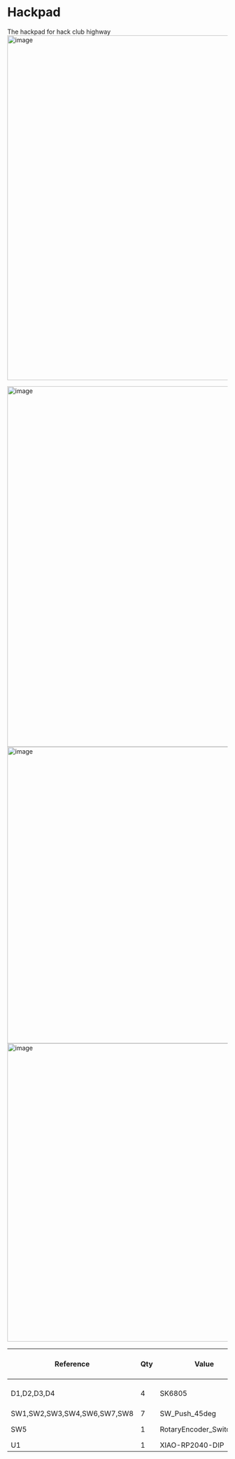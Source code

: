 # Hackpad
The hackpad for hack club highway
<img width="1159" height="786" alt="image" src="https://github.com/user-attachments/assets/b531ee40-ecd2-48ba-b0f2-d5feebc3b5a3" />

<img width="1263" height="822" alt="image" src="https://github.com/user-attachments/assets/e34894a0-f028-4da1-82c9-820cbf433b7b" />

<img width="748" height="676" alt="image" src="https://github.com/user-attachments/assets/3fc32a75-08cd-49fe-b82d-a0fc85846981" />

<img width="1123" height="680" alt="image" src="https://github.com/user-attachments/assets/53e22692-b540-4063-98a6-64ea57f2411c" />


|Reference                  |Qty|Value                  |DNP|Exclude from BOM|Exclude from Board|Footprint                                                                          |Datasheet                                                          |
|---------------------------|---|-----------------------|---|----------------|------------------|-----------------------------------------------------------------------------------|-------------------------------------------------------------------|
|D1,D2,D3,D4                |4  |SK6805                 |   |                |                  |LED_SMD:LED_SK6805_PLCC4_2.4x2.7mm_P1.3mm                                          |https://cdn-shop.adafruit.com/product-files/3484/3484_Datasheet.pdf|
|SW1,SW2,SW3,SW4,SW6,SW7,SW8|7  |SW_Push_45deg          |   |                |                  |PCM_Switch_Keyboard_Cherry_MX:SW_Cherry_MX_PCB_1.00u                               |~                                                                  |
|SW5                        |1  |RotaryEncoder_Switch_MP|   |                |                  |Rotary_Encoder:RotaryEncoder_Alps_EC11E-Switch_Vertical_H20mm_CircularMountingHoles|~                                                                  |
|U1                         |1  |XIAO-RP2040-DIP        |   |                |                  |Seeed Studio XIAO Series Library:XIAO-RP2040-SMD                                   |                                                                   |
